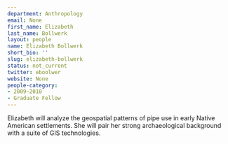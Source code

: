 ```yaml
---
department: Anthropology
email: None
first_name: Elizabeth
last_name: Bollwerk
layout: people
name: Elizabeth Bollwerk
short_bio: ''
slug: elizabeth-bollwerk
status: not_current
twitter: eboolwer
website: None
people-category:
- 2009–2010
- Graduate Fellow
---
```


Elizabeth will analyze the geospatial patterns of pipe use in early Native American settlements. She will pair her strong archaeological background with a suite of GIS technologies.
